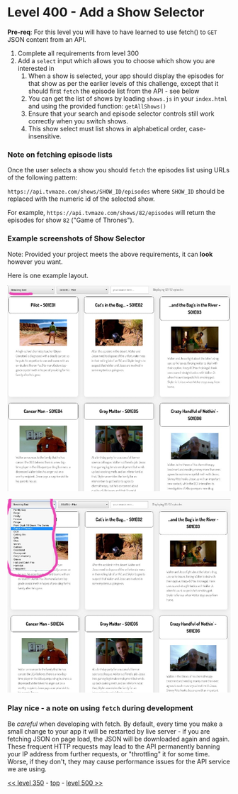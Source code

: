 # Level 400 - Add a Show Selector

**Pre-req**: For this level you will have to have learned to use fetch() to `GET` JSON content from an API.

1. Complete all requirements from level 300
1. Add a `select` input which allows you to choose which show you are interested in
   1. When a show is selected, your app should display the episodes for that show as per the earlier levels of this challenge, except that it should first `fetch` the episode list from the API - see below
   1. You can get the list of shows by loading `shows.js` in your `index.html` and using the provided function: `getAllShows()`
   1. Ensure that your search and episode selector controls still work correctly when you switch shows.
   1. This show select must list shows in alphabetical order, case-insensitive.

### Note on fetching episode lists

Once the user selects a show you should `fetch` the episodes list using URLs of the following pattern:

`https://api.tvmaze.com/shows/SHOW_ID/episodes` where `SHOW_ID` should be replaced with the numeric id of the selected show.

For example, `https://api.tvmaze.com/shows/82/episodes` will return the episodes for show `82` ("Game of Thrones").

### Example screenshots of Show Selector

Note: Provided your project meets the above requirements, it can **look** however you want.

Here is one example layout.

![Example screenshot with Show Selector closed](./example-screenshots/example-show-selector-1.jpg)

![Example screenshot with Show Selector open](./example-screenshots/example-show-selector-2.jpg)

### Play nice - a note on using `fetch` during development

Be _careful_ when developing with fetch. By default, every time you make a small change to your app it will be restarted by live server - if you are fetching JSON on page load, the JSON will be downloaded again and again. These frequent HTTP requests may lead to the API permanently banning your IP address from further requests, or "throttling" it for some time. Worse, if they don't, they may cause performance issues for the API service we are using.

[<< level 350](./level-350.md) - [top](./readme.md) - [level 500 >>](./level-500.md)
